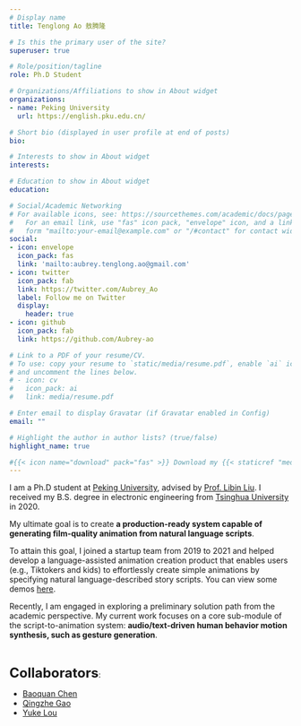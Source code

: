 ```yaml
---
# Display name
title: Tenglong Ao 敖腾隆

# Is this the primary user of the site?
superuser: true

# Role/position/tagline
role: Ph.D Student

# Organizations/Affiliations to show in About widget
organizations:
- name: Peking University
  url: https://english.pku.edu.cn/

# Short bio (displayed in user profile at end of posts)
bio:

# Interests to show in About widget
interests:

# Education to show in About widget
education:

# Social/Academic Networking
# For available icons, see: https://sourcethemes.com/academic/docs/page-builder/#icons
#   For an email link, use "fas" icon pack, "envelope" icon, and a link in the
#   form "mailto:your-email@example.com" or "/#contact" for contact widget.
social:
- icon: envelope
  icon_pack: fas
  link: 'mailto:aubrey.tenglong.ao@gmail.com'
- icon: twitter
  icon_pack: fab
  link: https://twitter.com/Aubrey_Ao
  label: Follow me on Twitter
  display:
    header: true
- icon: github
  icon_pack: fab
  link: https://github.com/Aubrey-ao

# Link to a PDF of your resume/CV.
# To use: copy your resume to `static/media/resume.pdf`, enable `ai` icons in `params.toml`, 
# and uncomment the lines below.
# - icon: cv
#   icon_pack: ai
#   link: media/resume.pdf

# Enter email to display Gravatar (if Gravatar enabled in Config)
email: ""

# Highlight the author in author lists? (true/false)
highlight_name: true

#{{< icon name="download" pack="fas" >}} Download my {{< staticref "media/demo_resume.pdf" "newtab" >}}resumé{{< /staticref >}}.
---
```


I am a Ph.D student at [Peking University](https://english.pku.edu.cn/), advised by [Prof. Libin Liu](http://libliu.info/). I received my B.S. degree in electronic engineering from [Tsinghua University](https://www.tsinghua.edu.cn/en/) in 2020. 



My ultimate goal is to create **a production-ready system capable of generating film-quality animation from natural language scripts**. 



To attain this goal, I joined a startup team from 2019 to 2021 and helped develop a language-assisted animation creation product that enables users (e.g., Tiktokers and kids) to effortlessly create simple animations by specifying natural language-described story scripts. You can view some demos [here](/project/story2animation/).



Recently, I am engaged in exploring a preliminary solution path from the academic perspective. My current work focuses on a core sub-module of the script-to-animation system: **audio/text-driven human behavior motion synthesis, such as gesture generation**.

<br/>

**<font size=5>Collaborators</font>**:

* [Baoquan Chen](http://baoquanchen.info/)
* [Qingzhe Gao](https://talegqz.github.io/)
* [Yuke Lou](https://thorin666.github.io/)